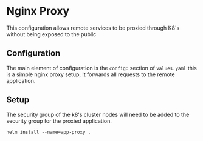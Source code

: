 # Nginx Proxy

This configuration allows remote services to be proxied through K8's without being exposed to the public

## Configuration

The main element of configuration is the `config:` section of `values.yaml` this is a simple nginx proxy setup, It forwards all requests to the remote application. 

## Setup

The security group of the k8's cluster nodes will need to be added to the security group for the proxied application. 

`helm install --name=app-proxy .`
